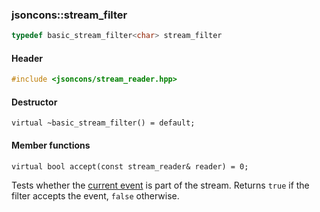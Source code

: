 ### jsoncons::stream_filter

```c++
typedef basic_stream_filter<char> stream_filter
```

#### Header
```c++
#include <jsoncons/stream_reader.hpp>
```

#### Destructor

    virtual ~basic_stream_filter() = default;

#### Member functions

    virtual bool accept(const stream_reader& reader) = 0;
Tests whether the [current event](stream_event.md) is part of the stream. Returns `true` if the filter accepts the event, `false` otherwise.

